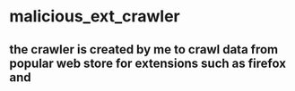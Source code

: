 # malicious_ext_crawler
## the crawler is created by me to crawl data from popular web store for extensions such as firefox and 
